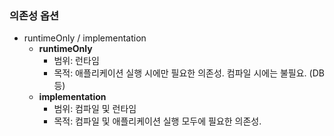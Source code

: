 ### 의존성 옵션
- runtimeOnly / implementation
  - **runtimeOnly**
    - 범위: 런타임
    - 목적: 애플리케이션 실행 시에만 필요한 의존성. 컴파일 시에는 불필요. (DB 등)
  - **implementation**
    - 범위: 컴파일 및 런타임
    - 목적: 컴파일 및 애플리케이션 실행 모두에 필요한 의존성.